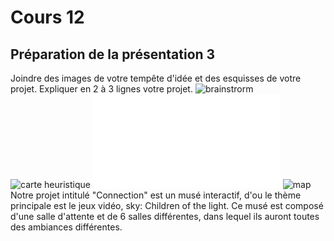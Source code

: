 # Cours 12
## Préparation de la présentation 3 
Joindre des images de votre tempête d'idée et des esquisses de votre projet. Expliquer en 2 à 3 lignes votre projet. 
![brainstrorm](https://trello.com/1/cards/6376aa565813080169fca3f2/attachments/637db81589502a00a15fd286/download/Capture_d%E2%80%99%C3%A9cran%2C_le_2022-11-23_%C3%A0_01.05.04.png)
![carte heuristique](https://trello.com/1/cards/6376b2cad8297600fcc64512/attachments/637dacada6b49c0099ef02b9/download/Capture_d%E2%80%99%C3%A9cran%2C_le_2022-11-23_%C3%A0_00.15.38.png)
![scénarimage](ThatGameCompagny_2022-11-27_08.33.47%20(1).pdf)
![map](https://trello.com/1/cards/637fddc018bade00e5d73230/attachments/6388f2b5bd8dd702bccdf3b2/previews/6388f2b5bd8dd702bccdf3c2/download/image.png)
Notre projet intitulé "Connection" est un musé interactif, d'ou le thème principale est le jeux vidéo, sky: Children of the light. Ce musé est composé d'une salle d'attente et de 6 salles différentes, dans lequel ils auront toutes des ambiances différentes.
